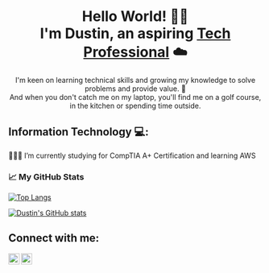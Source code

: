 

<h1 align="center">Hello World! 👋🏽<br>
I'm Dustin, an aspiring <a href="https://www.linkedin.com/in/dustinbalugay/">Tech Professional</a> ☁️</h1>

<p align="center">I'm keen on learning technical skills and growing my knowledge to solve problems and provide value. 🌱<br>
And when you don't catch me on my laptop, you'll find me on a golf course, in the kitchen or spending time outside. </p>

<h2>Information Technology 💻:</h2>
  👨🏽‍💻  I’m currently studying for CompTIA A+ Certification and learning AWS


<h3> &#x1f4c8; My GitHub Stats </h3>

[![Top Langs](https://github-readme-stats.vercel.app/api/top-langs/?username=dustinct&theme=onedark)](https://github.com/anuraghazra/github-readme-stats)

[![Dustin's GitHub stats](https://github-readme-stats.vercel.app/api?username=dustinct&theme=onedark)](https://github.com/anuraghazra/github-readme-stats)

<h2>Connect with me:</h2>

[<img align="left" alt="Josh | LinkedIn" width="22px" src="https://cdn.jsdelivr.net/npm/simple-icons@v3/icons/linkedin.svg" />][linkedin]
[<img align="left" alt="Josh | Instagram" width="22px" src="https://cdn.jsdelivr.net/npm/simple-icons@v3/icons/instagram.svg" />][instagram]

[instagram]: https://www.instagram.com/dustinbts
[linkedin]: https://www.linkedin.com/in/dustinbalugay/

